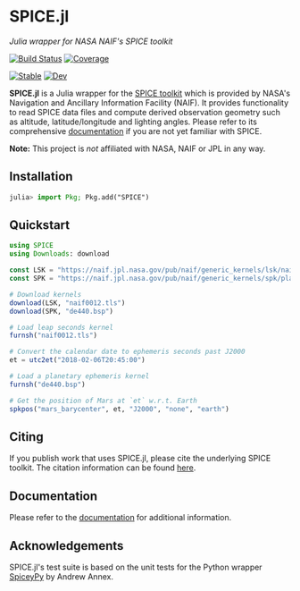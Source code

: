 # SPICE.jl

*Julia wrapper for NASA NAIF's SPICE toolkit*

[![Build Status](https://github.com/juliaastro/SPICE.jl/workflows/CI/badge.svg)](https://github.com/juliaastro/SPICE.jl/actions)
[![Coverage](https://codecov.io/gh/juliaastro/SPICE.jl/branch/master/graph/badge.svg)](https://codecov.io/gh/juliaastro/SPICE.jl)

[![Stable](https://img.shields.io/badge/docs-stable-blue.svg)](https://juliaastro.github.io/SPICE.jl/stable)
[![Dev](https://img.shields.io/badge/docs-dev-blue.svg)](https://juliaastro.github.io/SPICE.jl/dev)

**SPICE.jl** is a Julia wrapper for the [SPICE toolkit](https://naif.jpl.nasa.gov/naif/index.html) which is provided by NASA's Navigation and Ancillary Information Facility (NAIF).
It provides functionality to read SPICE data files and compute derived observation geometry such as altitude, latitude/longitude and lighting angles.
Please refer to its comprehensive [documentation](https://naif.jpl.nasa.gov/pub/naif/toolkit_docs/C/index.html) if you are not yet familiar with SPICE.

**Note:** This project is *not* affiliated with NASA, NAIF or JPL in any way.

## Installation

```julia
julia> import Pkg; Pkg.add("SPICE")
```

## Quickstart

```julia
using SPICE
using Downloads: download

const LSK = "https://naif.jpl.nasa.gov/pub/naif/generic_kernels/lsk/naif0012.tls"
const SPK = "https://naif.jpl.nasa.gov/pub/naif/generic_kernels/spk/planets/de440.bsp"

# Download kernels
download(LSK, "naif0012.tls")
download(SPK, "de440.bsp")

# Load leap seconds kernel
furnsh("naif0012.tls")

# Convert the calendar date to ephemeris seconds past J2000
et = utc2et("2018-02-06T20:45:00")

# Load a planetary ephemeris kernel
furnsh("de440.bsp")

# Get the position of Mars at `et` w.r.t. Earth
spkpos("mars_barycenter", et, "J2000", "none", "earth")
```

## Citing

If you publish work that uses SPICE.jl, please cite the underlying SPICE toolkit. The citation information can be found [here](https://github.com/JuliaAstro/SPICE.jl/blob/master/CITATION.md).

## Documentation

Please refer to the [documentation](https://juliaastro.github.io/SPICE.jl/stable) for additional information.

## Acknowledgements

SPICE.jl's test suite is based on the unit tests for the Python wrapper [SpiceyPy](https://github.com/AndrewAnnex/SpiceyPy) by Andrew Annex.


